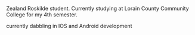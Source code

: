 Zealand Roskilde student. Currently studying at Lorain County Community College for my 4th semester. 

currently dabbling in IOS and Android development
